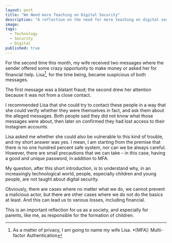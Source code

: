 ```yaml
---
layout: post
title: "We Need more Teaching on Digital Security"
description: "A reflection on the need for more teaching on digital security for children and young people in an increasingly technological world"
image: 
tags:
  - Technology
  - Security
  - Digital
published: true
---
```


For the second time this month, my wife received two messages where the sender offered some crazy opportunity to make money or asked her for financial help. Lisa[^1], for the time being, became suspicious of both messages.

The first message was a blatant fraud; the second drew her attention because it was not from a close contact.

I recommended Lisa that she could try to contact these people in a way that she could verify whether they were themselves in fact, and ask them about the alleged messages. Both people said they did not know what those messages were about, then later on confirmed they had lost access to their Instagram accounts.

Lisa asked me whether she could also be vulnerable to this kind of trouble, and my short answer was yes. I mean, I am starting from the premise that there is no one hundred percent safe system, nor can we be always careful. However, there are small precautions that we can take – in this case, having a good and unique password, in addition to MFA.

My question, after this short introduction, is to understand why, in an increasingly technological world, people, especially children and young people, are not taught about digital security.

Obviously, there are cases where no matter what we do, we cannot prevent a malicious actor, but there are other cases where we do not do the basics at least. And this can lead us to various losses, including financial.

This is an important reflection for us as a society, and especially for parents, like me, as responsible for the formation of children.

[^1]:As a matter of privacy, I am going to name my wife Lisa.
*[MFA]: Multi-factor Authentication